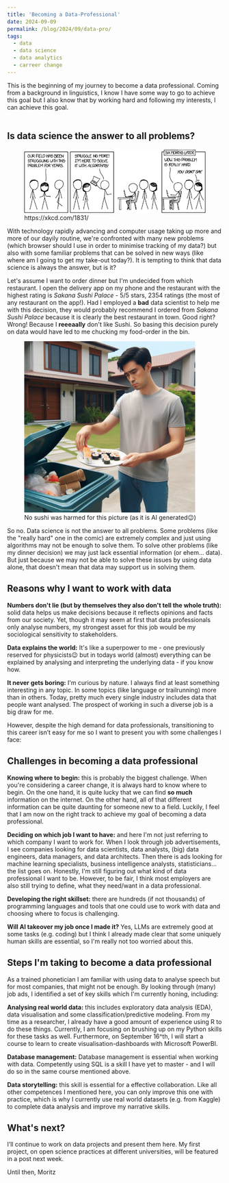 ```yaml
---
title: 'Becoming a Data-Professional'
date: 2024-09-09
permalink: /blog/2024/09/data-pro/
tags:
  - data
  - data science
  - data analytics
  - carreer change
---
```


This is the beginning of my journey to become a data professional. Coming from a background in linguistics, I know I have some way to go to achieve this goal but I also know that by working hard and following my interests, I can achieve this goal.<br><br>
## Is data science the answer to all problems?
<figure>
  <img src='/images/here_to_help.png'>
  <figcaption>https://xkcd.com/1831/</figcaption>
</figure>

With technology rapidly advancing and computer usage taking up more and more of our dayily routine, we're confronted with many new problems (which browser should I use in order to minimise tracking of my data?) but also with some familiar problems that can be solved in new ways (like where am I going to get my take-out today?). It is tempting to think that data science is always the answer, but is it?

Let's assume I want to order dinner but I'm undecided from which restaurant. I open the delivery app on my phone and the restaurant with the highest rating is *Sakana Sushi Palace* - 5/5 stars, 2354 ratings (the most of any restaurant on the app!). Had I employed a **bad** data scientist to help me with this decision, they would probably recommend I ordered from *Sakana Sushi Palace* because it is clearly the best restaurant in town. Good right? Wrong! Because I **reeeaally** don't like Sushi. So basing this decision purely on data would have led to me chucking my food-order in the bin.
<figure>
  <img src='/images/sushi.jpeg' width='400' height='400'>
  <figcaption>No sushi was harmed for this picture (as it is AI generated😉)</figcaption>
</figure>

So no. Data science is not the answer to all problems. Some problems (like the "really hard" one in the comic) are extremely complex and just using algorithms may not be enough to solve them. To solve other problems (like my dinner decision) we may just lack essential information (or ehem... data). But just because we may not be able to solve these issues by using data alone, that doesn't mean that data may support us in solving them.

## Reasons why I want to work with data

**Numbers don't lie (but by themselves they also don't tell the whole truth):** solid data helps us make decisions because it reflects opinions and facts from our society. Yet, though it may seem at first that data professionals only analyse numbers, my strongest asset for this job would be my sociological sensitivity to stakeholders.

**Data explains the world:** It's like a superpower to me - one previously reserved for physicists😉 but in todays world (almost) everything can be explained by analysing and interpreting the underlying data - if you know how.

**It never gets boring:** I'm curious by nature. I always find at least something interesting in any topic. In some topics (like language or trailrunning) more than in others. Today, pretty much every single industry includes data that people want analysed. The prospect of working in such a diverse job is a big draw for me.

However, despite the high demand for data professionals, transitioning to this career isn’t easy for me so I want to present you with some challenges I face:

## Challenges in becoming a data professional
**Knowing where to begin:** this is probably the biggest challenge. When you're considering a career change, it is always hard to know where to begin. On the one hand, it is quite lucky that we can find **so much** information on the internet. On the other hand, all of that different information can be quite daunting for someone new to a field. Luckily, I feel that I am now on the right track to achieve my goal of becoming a data professional.

**Deciding on which job I want to have:** and here I'm not just referring to which company I want to work for. When I look through job advertisements, I see companies looking for data scientists, data analysts, (big) data engineers, data managers, and data architects. Then there is ads looking for machine learning specialists, business intelligence analysts, statisticians... the list goes on. Honestly, I'm still figuring out what kind of data professional I want to be. However, to be fair, I think most employers are also still trying to define, what they need/want in a data professional.

**Developing the right skillset:** there are hundreds (if not thousands) of programming languages and tools that one could use to work with data and choosing where to focus is challenging.

**Will AI takeover my job once I made it?** Yes, LLMs are extremely good at some tasks (e.g. coding) but I think I already made clear that some uniquely human skills are essential, so I'm really not too worried about this.

## Steps I'm taking to become a data professional
As a trained phonetician I am familiar with using data to analyse speech but for most companies, that might not be enough. By looking through (many) job ads, I identified a set of key skills which I'm currently honing, including:

**Analysing real world data:** this includes exploratory data analysis (EDA), data visualisation and some classification/predictive modeling. From my time as a researcher, I already have a good amount of experience using R to do these things. Currently, I am focusing on brushing up on my Python skills for these tasks as well. Furthermore, on September 16^th, I will start a course to learn to create visualisation-dashboards with Microsoft PowerBI.

**Database management:** Database management is essential when working with data. Competently using SQL is a skill I have yet to master - and I will do so in the same course mentioned above.

**Data storytelling:** this skill is essential for a effective collaboration. Like all other competences I mentioned here, you can only improve this one with practice, which is why I currently use real world datasets (e.g. from Kaggle) to complete data analysis and improve my narrative skills.

## What's next?
I’ll continue to work on data projects and present them here. My first project, on open science practices at different universities, will be featured in a post next week.

Until then,
Moritz
